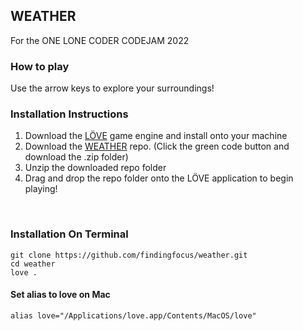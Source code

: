 ## WEATHER

For the ONE LONE CODER CODEJAM 2022
<br>

### **How to play**
Use the arrow keys to explore your surroundings!

### **Installation Instructions**

1.    Download the [LÖVE](https://love2d.org/) game engine and install onto your machine
2.    Download the [WEATHER](https://github.com/findingfocus/weather) repo. (Click the green code button and download the .zip folder)
3.    Unzip the downloaded repo folder
4.    Drag and drop the repo folder onto the LÖVE application to begin playing!
<br>

### Installation On Terminal
```
git clone https://github.com/findingfocus/weather.git
cd weather
love .
```
#### Set alias to love on Mac
```
alias love="/Applications/love.app/Contents/MacOS/love"
```


